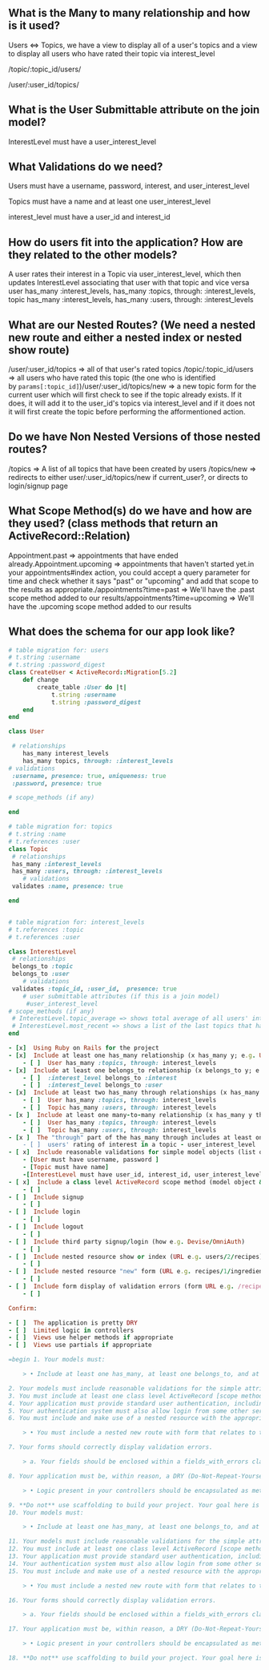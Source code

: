 ## **What is the Many to many relationship and how is it used?**

Users <=> Topics, we have a view to display all of a user's topics and a view to display all users who have rated their topic via interest_level

/topic/:topic_id/users/

/user/:user_id/topics/

## **What is the User Submittable attribute on the join model?**

InterestLevel must have a user_interest_level

## **What Validations do we need?**

Users must have a username, password, interest, and user_interest_level

Topics must have a name and at least one user_interest_level

interest_level must have a user_id and interest_id

## **How do users fit into the application? How are they related to the other models?**

A user rates their interest in a Topic via user_interest_level, which then updates InterestLevel associating that user with that topic and vice versa
user has_many :interest_levels, has_many :topics, through: :interest_levels,
topic has_many :interest_levels, has_many :users, through: :interest_levels

## **What are our Nested Routes? (We need a nested new route and either a nested index or nested show route)**

/user/:user_id/topics => all of that user's rated topics
/topic/:topic_id/users => all users who have rated this topic (the one who is identified by `params[:topic_id]`)/user/:user_id/topics/new => a new topic form for the current user which will first check to see if the topic already exists. If it does, it will add it to the user_id's topics via interest_level and if it does not it will first create the topic before performing the afformentioned action.

## **Do we have Non Nested Versions of those nested routes?**

/topics => A list of all topics that have been created by users
/topics/new =>  redirects to either user/:user_id/topics/new if current_user?, or directs to login/signup page

## **What Scope Method(s) do we have and how are they used? (class methods that return an ActiveRecord::Relation)**

Appointment.past => appointments that have ended already.Appointment.upcoming => appointments that haven't started yet.in your appointments#index action, you could accept a query parameter for time and check whether it says "past" or "upcoming" and add that scope to the results as appropriate./appointments?time=past => We'll have the .past scope method added to our results/appointments?time=upcoming => We'll have the .upcoming scope method added to our results

## **What does the schema for our app look like?**

```ruby
# table migration for: users
# t.string :username
# t.string :password_digest
class CreateUser < ActiveRecord::Migration[5.2]
	def change
		create_table :User do |t|
			t.string :username
			t.string :password_digest
	end
end

class User

 # relationships
	has_many interest_levels
	has_many topics, through: :interest_levels
# validations
 :username, presence: true, uniqueness: true
 :password, presence: true

# scope_methods (if any)

end

# table migration for: topics
# t.string :name
# t.references :user
class Topic
 # relationships
 has_many :interest_levels
 has_many :users, through: :interest_levels
	# validations
 validates :name, presence: true

end


# table migration for: interest_levels
# t.references :topic
# t.references :user

class InterestLevel
 # relationships
 belongs_to :topic
 belongs_to :user
	# validations
 validates :topic_id, :user_id,  presence: true
	# user submittable attributes (if this is a join model)
	 #user_interest_level
# scope_methods (if any)
 # InterestLevel.topic_average => shows total average of all users' interst_level ratings for an interest.
 # InterestLevel.most_recent => shows a list of the last topics that have been given an interest_level by users.
end

- [x]  Using Ruby on Rails for the project
- [x]  Include at least one has_many relationship (x has_many y; e.g. User has_many Recipes)
    - [ ]  User has_many :topics, through: interest_levels
- [x]  Include at least one belongs_to relationship (x belongs_to y; e.g. Post belongs_to User)
    - [ ]  :interest_level belongs_to :interest
    - [ ]  :interest_level belongs_to :user
- [x]  Include at least two has_many through relationships (x has_many y through z; e.g. Recipe has_many Items through Ingredients)
    - [ ]  User has_many :topics, through: interest_levels
    - [ ]  Topic has_many :users, through: interest_levels
- [x ]  Include at least one many-to-many relationship (x has_many y through z, y has_many x through z; e.g. Recipe has_many Items through Ingredients, Item has_many Recipes through Ingredients)
    - [ ]  User has_many :topics, through: interest_levels
    - [ ]  Topic has_many :users, through: interest_levels
- [x ]  The "through" part of the has_many through includes at least one user submittable attribute, that is to say, some attribute other than its foreign keys that can be submitted by the app's user (attribute_name e.g. ingredients.quantity)
    - [ ]  users' rating of interest in a topic - user_interest_level
- [ x]  Include reasonable validations for simple model objects (list of model objects with validations e.g. User, Recipe, Ingredient, Item)
    - [User must have username, password ]
    - [Topic must have name] 
    -[InterestLevel must have user_id, interest_id, user_interest_level] 
- [ x]  Include a class level ActiveRecord scope method (model object & class method name and URL to see the working feature e.g. User.most_recipes URL: /users/most_recipes)
    - [ ]  
- [ ]  Include signup
    - [ ]  
- [ ]  Include login
    - [ ]  
- [ ]  Include logout
    - [ ]  
- [ ]  Include third party signup/login (how e.g. Devise/OmniAuth)
    - [ ]  
- [ ]  Include nested resource show or index (URL e.g. users/2/recipes)
    - [ ]  
- [ ]  Include nested resource "new" form (URL e.g. recipes/1/ingredients/new)
    - [ ]  
- [ ]  Include form display of validation errors (form URL e.g. /recipes/new)
    - [ ]  

Confirm:

- [ ]  The application is pretty DRY
- [ ]  Limited logic in controllers
- [ ]  Views use helper methods if appropriate
- [ ]  Views use partials if appropriate

=begin 1. Your models must:

    > • Include at least one has_many, at least one belongs_to, and at least two has_many :through relationships• Include a many-to-many relationship implemented with has_many :through associations. The join table must include a user-submittable attribute — that is to say, some attribute other than its foreign keys that can be submitted by the app's user

2. Your models must include reasonable validations for the simple attributes. You don't need to add every possible validation or duplicates, such as presence and a minimum length, but the models should defend against invalid data.
3. You must include at least one class level ActiveRecord [scope method](https://guides.rubyonrails.org/active_record_querying.html#scopes). a. Your scope method must be chainable, meaning that you must use [ActiveRecord Query methods](https://guides.rubyonrails.org/active_record_querying.html) within it (such as `.where` and `.order`) rather than native ruby methods (such as `#find_all` or `#sort`).
4. Your application must provide standard user authentication, including signup, login, logout, and passwords.
5. Your authentication system must also allow login from some other service. Facebook, Twitter, Foursquare, Github, etc...
6. You must include and make use of a nested resource with the appropriate RESTful URLs.

    > • You must include a nested new route with form that relates to the parent resource• You must include a nested index or show route

7. Your forms should correctly display validation errors.

    > a. Your fields should be enclosed within a fields_with_errors classb. Error messages describing the validation failures must be present within the view.

8. Your application must be, within reason, a DRY (Do-Not-Repeat-Yourself) rails app.

    > • Logic present in your controllers should be encapsulated as methods in your models.• Your views should use helper methods and partials when appropriate.• Follow patterns in the Rails Style Guide and the Ruby Style Guide.

9. **Do not** use scaffolding to build your project. Your goal here is to learn. Scaffold is a way to get up and running quickly, but learning a lot is not one of the benefits of scaffolding.
10. Your models must:

    > • Include at least one has_many, at least one belongs_to, and at least two has_many :through relationships• Include a many-to-many relationship implemented with has_many :through associations. The join table must include a user-submittable attribute — that is to say, some attribute other than its foreign keys that can be submitted by the app's user

11. Your models must include reasonable validations for the simple attributes. You don't need to add every possible validation or duplicates, such as presence and a minimum length, but the models should defend against invalid data.
12. You must include at least one class level ActiveRecord [scope method](https://guides.rubyonrails.org/active_record_querying.html#scopes). a. Your scope method must be chainable, meaning that you must use [ActiveRecord Query methods](https://guides.rubyonrails.org/active_record_querying.html) within it (such as `.where` and `.order`) rather than native ruby methods (such as `#find_all` or `#sort`).
13. Your application must provide standard user authentication, including signup, login, logout, and passwords.
14. Your authentication system must also allow login from some other service. Facebook, Twitter, Foursquare, Github, etc...
15. You must include and make use of a nested resource with the appropriate RESTful URLs.

    > • You must include a nested new route with form that relates to the parent resource• You must include a nested index or show route

16. Your forms should correctly display validation errors.

    > a. Your fields should be enclosed within a fields_with_errors classb. Error messages describing the validation failures must be present within the view.

17. Your application must be, within reason, a DRY (Do-Not-Repeat-Yourself) rails app.

    > • Logic present in your controllers should be encapsulated as methods in your models.• Your views should use helper methods and partials when appropriate.• Follow patterns in the Rails Style Guide and the Ruby Style Guide.

18. **Do not** use scaffolding to build your project. Your goal here is to learn. Scaffold is a way to get up and running quickly, but learning a lot is not one of the benefits of scaffolding. =end